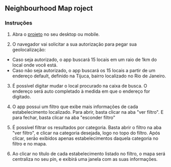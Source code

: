 ## Neighbourhood Map roject

### Instruções

1. Abra o [projeto](https://alinealvesvianna.github.io/Neighbourhood-Map-Project/) no seu desktop ou mobile.

2. O navegador vai solicitar a sua autorização para pegar sua geolocalização:
  * Caso seja autorizado, o app buscará 15 locais em um raio de 1km do local onde você está.
  * Caso não seja autorizado, o app buscará  os 15 locais a partir de um endereço default, definido na Tijuca, bairro localizado no Rio de Janeiro.

3. É possível digitar mudar o local procurado na caixa de busca. O endereço será auto completado à medida em que o endereço for digitado.

4. O app possui um filtro que exibe mais informações de cada estabelecimento localizado. Para abrir, basta clicar na aba "ver filtro". E para fechar, basta clicar na aba "esconder filtro"

5. É possível filtrar os resultados por categoria. Basta abrir o filtro na aba "ver filtro", e clicar na categoria desejada, logo no topo do filtro. Após clicar, serão exibidos apenas estabelecimentos daquela categoria no filtro e no mapa.

6. Ao clicar no título de cada estabelecimento listado no filtro, o mapa será centraliza no seu pin, e exibirá uma janela com as suas informações.
